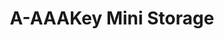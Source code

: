 ---
title: "A-AAAKey Mini Storage"
url: /san-antonio/a-aaakey-mini-storage-west-loop-1604-north-2/
shop: Mieten
---